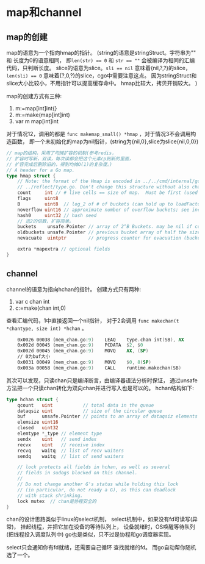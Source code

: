 # map和channel

## map的创建

map的语意为一个指向hmap的指针。
(string的语意是stringStruct。字符串为"" 和 长度为0的语意相同，
即`len(str) == 0` 和 `str == ""` 会被编译为相同的汇编代码，只判断长度。
slice的语意为slice。`sli == nil` 意味着{nil,?,?}的slice，
`len(sli) == 0` 意味着{?,0,?}的slice，cgo中需要注意这点。
因为stringStruct和slice大小比较小，不用指针可以提高缓存命中。
hmap比较大，拷贝开销较大。
)

map的创建方式有三种:
1. m:=map[int]int{}
2. m:=make(map[int]int)
3. var m map[int]int

对于情况12，调用的都是 `func makemap_small() *hmap` ，对于情况3不会调用构造函数，
即一个未初始化的map为nil指针，(string为{nil,0},slice为slice{nil,0,0})

``` go
// map的结构，采用了均摊扩容的机制(参考redis，
// 扩容时写新，双读，每次读都会把这个元素cp到新的里面，
// 扩容完成后删除旧的，得到均摊O(1)的复杂度。)
// A header for a Go map.
type hmap struct {
	// Note: the format of the Hmap is encoded in ../../cmd/internal/gc/reflect.go and
	// ../reflect/type.go. Don't change this structure without also changing that code!
	count     int // # live cells == size of map.  Must be first (used by len() builtin)
	flags     uint8
	B         uint8  // log_2 of # of buckets (can hold up to loadFactor * 2^B items)
	noverflow uint16 // approximate number of overflow buckets; see incrnoverflow for details
	hash0     uint32 // hash seed
    // 选2的倍数，扩容简单。
	buckets    unsafe.Pointer // array of 2^B Buckets. may be nil if count==0.
	oldbuckets unsafe.Pointer // previous bucket array of half the size, non-nil only when growing
	nevacuate  uintptr        // progress counter for evacuation (buckets less than this have been evacuated)

	extra *mapextra // optional fields
}
```

## channel 

channel的语意为指向hchan的指针。
创建方式只有两种:
1. var c chan int
2. c:=make(chan int,0)

查看汇编代码，1中直接返回一个nil指针，
对于2会调用 `func makechan(t *chantype, size int) *hchan` 。
``` asm
	0x0026 00038 (mem_chan.go:9)	LEAQ	type.chan int(SB), AX
	0x002d 00045 (mem_chan.go:9)	PCDATA	$2, $0
	0x002d 00045 (mem_chan.go:9)	MOVQ	AX, (SP)
    // 0为buf大小
	0x0031 00049 (mem_chan.go:9)	MOVQ	$0, 8(SP)
	0x003a 00058 (mem_chan.go:9)	CALL	runtime.makechan(SB)
``` 
其次可以发现，只读chan只是编译断言，由编译器语法分析时保证，
通过unsafe方法把一个只读chan转化为双向chan并进行写入也是可以的。
hchan结构如下:
``` go
type hchan struct {
	qcount   uint           // total data in the queue
	dataqsiz uint           // size of the circular queue
	buf      unsafe.Pointer // points to an array of dataqsiz elements
	elemsize uint16
	closed   uint32
	elemtype *_type // element type
	sendx    uint   // send index
	recvx    uint   // receive index
	recvq    waitq  // list of recv waiters
	sendq    waitq  // list of send waiters

	// lock protects all fields in hchan, as well as several
	// fields in sudogs blocked on this channel.
	//
	// Do not change another G's status while holding this lock
	// (in particular, do not ready a G), as this can deadlock
	// with stack shrinking.
	lock mutex  // chan是协程安全的
}
```

chan的设计思路类似于linux的select机制，
select机制中，如果没有fd可读写(异常)，
挂起线程，并把它加在设备的等待队列上，
设备就绪时，OS唤醒等待队列(把线程投入调度队列中)
go也是类似，只不过是协程和go调度器实现。

select只会通知你有fd就绪，还需要自己循环
查找就绪的fd。
而go自动帮你随机选了一个。